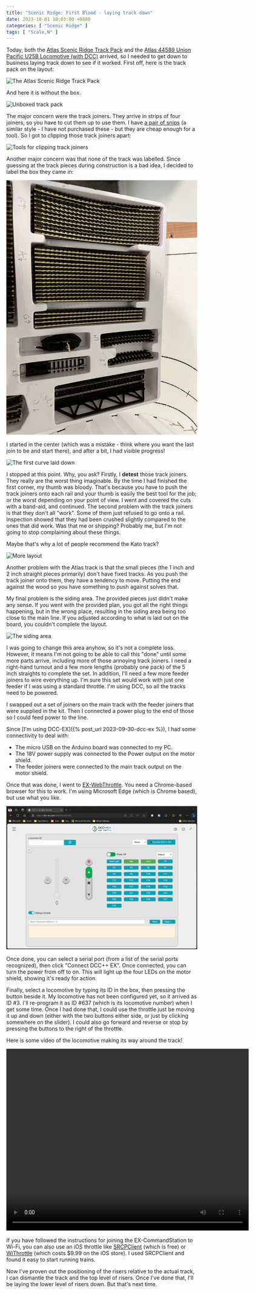 ```yaml
---
title: "Scenic Ridge: First Blood - laying track down"
date: 2023-10-01 18:03:00 +0800
categories: [ "Scenic Ridge" ]
tags: [ "Scale,N" ]
---
```


Today, both the [Atlas Scenic Ridge Track Pack](https://www.trainz.com/products/atlas-2588-n-scale-scenic-ridge-track-pack) and the [Atlas 44589 Union Pacific U25B Locomotive (with DCC)](https://www.trainz.com/products/atlas-44589-n-union-pacific-u25b-ph-2a-locomotive-637-w-dcc-ln-box) arrived, so I needed to get down to business laying track down to see if it worked.  First off, here is the track pack on the layout:

![The Atlas Scenic Ridge Track Pack](/assets/2023/1001/img1.jpg)

And here it is without the box.

![Unboxed track pack](/assets/2023/1001/img2.jpg)

The major concern were the track joiners.  They arrive in strips of four joiners, so you have to cut them up to use them.  I have [a pair of snips](https://www.amazon.com/BOOSDEN-Crafting-Electrical-Precision-Clippers/dp/B0936HH4YG) (a similar style - I have not purchased these - but they are cheap enough for a tool).  So I got to clipping those track joiners apart:

![Tools for clipping track joiners](/assets/2023/1001/img3.jpg)

Another major concern was that none of the track was labelled. Since guessing at the track pieces during construction is a bad idea, I decided to label the box they came in:

![Labeling the box](/assets/2023/1001/img4.jpg)

I started in the center (which was a mistake - think where you want the last join to be and start there), and after a bit, I
 had visible progress!

![The first curve laid down](/assets/2023/1001/img5.jpg)

I stopped at this point.  Why, you ask?  Firstly, I **detest** those track joiners.  They really are the worst thing imaginable.  By the time I had finished the first corner, my thumb was bloody.  That's because you have to push the track joiners onto each rail and your thumb is easily the best tool for the job; or the worst depending on your point of view.  I went and covered the cuts with a band-aid, and continued.  The second problem with the track joiners is that they don't all "work".  Some of them just refused to go onto a rail.  Inspection showed that they had been crushed slightly compared to the ones that did work.  Was that me or shipping? Probably me, but I'm not going to stop complaining about these things.

Maybe that's why a lot of people recommend the Kato track?

![More layout](/assets/2023/1001/img6.jpg)

Another problem with the Atlas track is that the small pieces (the 1 inch and 2 inch straight pieces primarily) don't have fixed tracks.  As you push the track joiner onto them, they have a tendency to move.  Putting the end against the wood so you have something to push against solves that.

My final problem is the siding area. The provided pieces just didn't make any sense.  If you went with the provided plan, you got all the right things happening, but in the wrong place, resulting in the siding area being too close to the main line.  If you adjusted according to what is laid out on the board, you couldn't complete the layout.

![The siding area](/assets/2023/1001/img7.jpg)

I was going to change this area anyhow, so it's not a complete loss.  However, it means I'm not going to be able to call this "done" until some more parts arrive, including more of those annoying track joiners.  I need a right-hand turnout and a few more lengths (probably one pack) of the 5 inch straights to complete the set. In addition, I'll need a few more feeder joiners to wire everything up.  I'm sure this set would work with just one feeder if I was using a standard throttle.  I'm using DCC, so all the tracks need to be powered.

I swapped out a set of joiners on the main track with the feeder joiners that were supplied in the kit.  Then I connected a power plug to the end of those so I could feed power to the line.

Since [I'm using DCC-EX]({% post_url 2023-09-30-dcc-ex %}), I had some connectivity to deal with:

* The micro USB on the Arduino board was connected to my PC.
* The 18V power supply was connected to the Power output on the motor shield.
* The feeder joiners were connected to the main track output on the motor shield.

Once that was done, I went to [EX-WebThrottle](https://dcc-ex.github.io/WebThrottle-EX).  You need a Chrome-based browser for this to work.  I'm using Microsoft Edge (which is Chrome based), but use what you like.

![The EX-WebThrottle site](/assets/2023/1001/screenshot-1.png)

Once done, you can select a serial port (from a list of the serial ports recognized), then click "Connect DCC++ EX". Once connected, you can turn the power from off to on.  This will light up the four LEDs on the motor shield, showing it's ready for action.

Finally, select a locomotive by typing its ID in the box, then pressing the button beside it.  My locomotive has not been configured yet, so it arrived as ID #3.  I'll re-program it as ID #637 (which is its locomotive number) when I get some time.  Once I had done that, I could use the throttle just be moving it up and down (either with the two buttons either side, or just by clicking somewhere on the slider).  I could also go forward and reverse or stop by pressing the buttons to the right of the throttle.

Here is some video of the locomotive making its way around the track!

<video width="640" height="480" preload="auto" controls>
  <source src="{{"/assets/2023/1001/trains.mov" | relative_url }}" type="video/mov"/>
  <source src="{{"/assets/2023/1001/trains.mp4" | relative_url }}" type="video/mp4"/>
  Your browser does not support the video tag.
</video>

If you have followed the instructions for joining the EX-CommandStation to Wi-Fi, you can also use an iOS throttle like [SRCPClient](https://apps.apple.com/us/app/srcpclient/id1495402734) (which is free) or [WiThrottle](https://apps.apple.com/app/id344172578) (which costs $9.99 on the iOS store).  I used SRCPClient and found it easy to start running trains.

Now I've proven out the positioning of the risers relative to the actual track, I can dismantle the track and the top level of risers.  Once I've done that, I'll be laying the lower level of risers down.  But that's next time.
